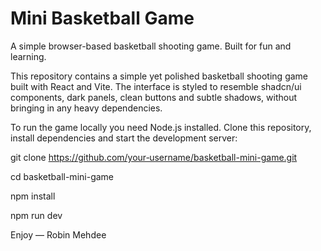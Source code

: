 # Mini Basketball Game

A simple browser-based basketball shooting game. Built for fun and learning.

This repository contains a simple yet polished basketball shooting game built with React and Vite. The interface is styled to resemble shadcn/ui components, dark panels, clean buttons and subtle shadows, without bringing in any heavy dependencies.

To run the game locally you need Node.js installed. Clone this repository, install dependencies and start the development server:

git clone https://github.com/your‑username/basketball-mini-game.git

cd basketball-mini-game

npm install

npm run dev

Enjoy
—
Robin Mehdee
